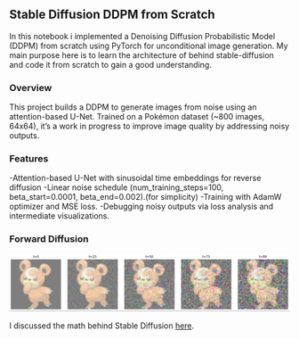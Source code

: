 <h2> Stable Diffusion DDPM from Scratch</h2>

In this notebook i implemented a Denoising Diffusion Probabilistic Model (DDPM) from scratch using PyTorch for unconditional image generation.
My main purpose here is to learn the architecture of behind stable-diffusion and code it from scratch to gain a good understanding.

<h3>Overview</h3>

This project builds a DDPM to generate images from noise using an attention-based U-Net. Trained on a Pokémon dataset (~800 images, 64x64), it’s a work in progress to improve image quality by addressing noisy outputs.

<h3>Features</h3>
-Attention-based U-Net with sinusoidal time embeddings for reverse diffusion
-Linear noise schedule (num_training_steps=100, beta_start=0.0001, beta_end=0.002).(for simplicity)
-Training with AdamW optimizer and MSE loss.
-Debugging noisy outputs via loss analysis and intermediate visualizations.

### Forward Diffusion
![Forward Diffusion Process](https://raw.githubusercontent.com/shovonSharma/Stable-difusion-from-scratch/main/forward-pass.jpg)

I discussed the math behind Stable Diffusion [here](https://medium.com/@shovonsharma/the-math-behind-stable-diffusion-232ac2f9f263).
